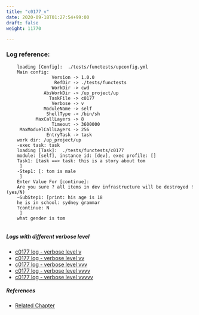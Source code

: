 ```yaml
---
title: "c0177_v"
date: 2020-09-18T01:27:54+99:00
draft: false
weight: 11770

---
```


### Log reference: <no value>

```
    loading [Config]:  ./tests/functests/upconfig.yml
    Main config:
                 Version -> 1.0.0
                  RefDir -> ./tests/functests
                 WorkDir -> cwd
              AbsWorkDir -> /up_project/up
                TaskFile -> c0177
                 Verbose -> v
              ModuleName -> self
               ShellType -> /bin/sh
           MaxCallLayers -> 8
                 Timeout -> 3600000
     MaxModuelCallLayers -> 256
               EntryTask -> task
    work dir: /up_project/up
    -exec task: task
    loading [Task]:  ./tests/functests/c0177
    module: [self], instance id: [dev], exec profile: []
    Task1: [task ==> task: this is a story about tom
     ]
    -Step1: [: tom is male
     ]
    Enter Value For [continue]: 
    Are you sure ? all items in dev infrastructure will be destroyed ! (yes/N)
    ~SubStep1: [print: his age is 18
    he is in school: sydney grammar
    ?continue: N
     ]
    what gender is tom
    
```

##### Logs with different verbose level
* [c0177 log - verbose level v](../../logs/c0177_v)
* [c0177 log - verbose level vv](../../logs/c0177_vv)
* [c0177 log - verbose level vvv](../../logs/c0177_vvv)
* [c0177 log - verbose level vvvv](../../logs/c0177_vvvv)
* [c0177 log - verbose level vvvvv](../../logs/c0177_vvvvv)

##### References
* [Related Chapter](../../vars/c0177)
